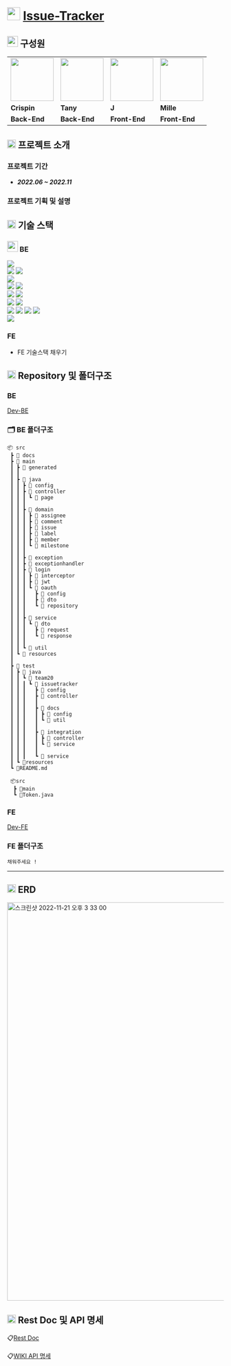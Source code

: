 # <img height="30px" src="https://user-images.githubusercontent.com/78953393/202724902-5c0e2787-eb17-45e0-9faa-a119d4eeaa5b.png" /> [Issue-Tracker](https://issuetracker.r-e.kr/login)

## <img height="25px" src="https://user-images.githubusercontent.com/78953393/202858325-2895d601-1043-4921-91b6-6238eefa7f84.png" /> 구성원

<table>
  <tr>
    <td>
        <a href="https://github.com/crispindeity">
            <img src="https://user-images.githubusercontent.com/78953393/202717705-6905f508-5153-454e-b623-5af3e279e3b5.jpeg" width="100" height="100" />
        </a>
    </td>
    <td>
        <a href="https://github.com/juni8453">
            <img src="https://user-images.githubusercontent.com/78953393/202717589-416e8ada-2cf1-49ed-8bc4-86f6a0258e9b.jpeg" width="100" height="100" />
        </a>
    </td>
    <td>
        <a href="https://github.com/ju-kkim">
            <img src="https://user-images.githubusercontent.com/78953393/202717587-19b0412a-e16e-4732-8cdc-22f6e669be38.jpeg" width="100" height="100" />
        </a>
    </td>
    <td>
        <a href="https://github.com/jaypedia">
            <img src="https://user-images.githubusercontent.com/78953393/202717582-09f3225a-bc40-4cd7-8871-3ddedf458a22.jpeg" width="100" height="100" />
        </a>
    </td>
  </tr>
  <tr>
    <td><b>Crispin</b></td>
    <td><b>Tany</b></td>
    <td><b>J</b></td>
    <td><b>Mille</b></td>
  </tr>
  <tr>
    <td><b>Back-End</b></td>
    <td><b>Back-End</b></td>
    <td><b>Front-End</b></td>
    <td><b>Front-End</b></td>
  </tr>

</table>

## <img height="20px" src="https://user-images.githubusercontent.com/78953393/202724902-5c0e2787-eb17-45e0-9faa-a119d4eeaa5b.png" /> 프로젝트 소개

### 프로젝트 기간
- ***2022.06 ~ 2022.11***

### 프로젝트 기획 및 설명

## <img height="20px" src="https://user-images.githubusercontent.com/78953393/202724902-5c0e2787-eb17-45e0-9faa-a119d4eeaa5b.png" /> 기술 스택

### <img height="25px" src="https://user-images.githubusercontent.com/78953393/202858081-856ac9dd-6d18-43f3-acb8-73cb130dbfe3.png" /> BE 

<img src="https://img.shields.io/badge/JAVA 11-F53916?style=for-the-badge&logo=JAVA&logoColor=white"/></a>
</br>
<img src="https://img.shields.io/badge/SpringBoot-6DB33F?style=for-the-badge&logo=Spring Boot&logoColor=white"/></a>
<img src="https://img.shields.io/badge/JUnit5-25A162?style=for-the-badge&logo=JUnit5&logoColor=white"/></a>
</br>
<img src="https://img.shields.io/badge/Gradle-02303A?style=for-the-badge&logo=Gradle&logoColor=white"/></a>
</br>
<img src="https://img.shields.io/badge/MySql-E6B91E?style=for-the-badge&logo=MySql&logoColor=white"/></a>
<img src="https://img.shields.io/badge/H2-00599C?style=for-the-badge&logoColor=white"/></a>
</br>
<img src="https://img.shields.io/badge/GitHub-333664?style=for-the-badge&logo=GitHub&logoColor=white"/></a>
<img src="https://img.shields.io/badge/Git-F05032?style=for-the-badge&logo=Git&logoColor=white"/></a>
</br>
<img src="https://img.shields.io/badge/GitHub Actions-2088FF?style=for-the-badge&logo=GitHub Actions&logoColor=white"/></a>
<img src="https://img.shields.io/badge/Docker-2496ED?style=for-the-badge&logo=Docker&logoColor=white"/></a>
</br>
<img src="https://img.shields.io/badge/Amazon_Aws-333664?style=for-the-badge&logo=amazon-aws&logoColor=white"/></a>
<img src="https://img.shields.io/badge/Amazon_EC2-FF9900?style=for-the-badge&logo=amazon-ec2&logoColor=white"/></a>
<img src="https://img.shields.io/badge/Amazon_S3-569A31?style=for-the-badge&logo=amazon-s3&logoColor=white"/></a>
<img src="https://img.shields.io/badge/Amazon_Cloud_Front-569A31?style=for-the-badge&logo=Amazon_Cloud_Front&logoColor=white"/></a>
</br>
<img src="https://img.shields.io/badge/IntelliJ IDEA-000000?style=for-the-badge&logo=IntelliJ IDEA&logoColor=white"/></a>
</br>

### FE
- FE 기술스택 채우기

## <img height="20px" src="https://user-images.githubusercontent.com/78953393/202724902-5c0e2787-eb17-45e0-9faa-a119d4eeaa5b.png" /> Repository 및 폴더구조

### BE
[Dev-BE](https://github.com/crispindeity/issue-tracker/tree/dev-BE)

### 🗂 BE 폴더구조
```directory
📦 src
 ┣ 📂 docs
 ┣ 📂 main
 ┃ ┣ 📂 generated
 ┃ ┃
 ┃ ┣ 📂 java
 ┃ ┃ ┣ 📂 config
 ┃ ┃ ┣ 📂 controller
 ┃ ┃ ┃ ┗ 📂 page
 ┃ ┃ ┃
 ┃ ┃ ┣ 📂 domain
 ┃ ┃ ┃ ┣ 📂 assignee
 ┃ ┃ ┃ ┣ 📂 comment
 ┃ ┃ ┃ ┣ 📂 issue
 ┃ ┃ ┃ ┣ 📂 label
 ┃ ┃ ┃ ┣ 📂 member
 ┃ ┃ ┃ ┗ 📂 milestone
 ┃ ┃ ┃
 ┃ ┃ ┣ 📂 exception
 ┃ ┃ ┣ 📂 exceptionhandler
 ┃ ┃ ┣ 📂 login
 ┃ ┃ ┃ ┣ 📂 interceptor
 ┃ ┃ ┃ ┣ 📂 jwt
 ┃ ┃ ┃ ┗ 📂 oauth
 ┃ ┃ ┃   ┣ 📂 config
 ┃ ┃ ┃   ┣ 📂 dto
 ┃ ┃ ┃   ┗ 📂 repository
 ┃ ┃ ┃
 ┃ ┃ ┣ 📂 service
 ┃ ┃ ┃ ┗ 📂 dto
 ┃ ┃ ┃   ┣ 📂 request
 ┃ ┃ ┃   ┗ 📂 response
 ┃ ┃ ┃
 ┃ ┃ ┗ 📂 util
 ┃ ┗ 📂 resources
 ┃
 ┣ 📂 test
 ┃ ┣ 📂 java
 ┃ ┃ ┗ 📂 team20
 ┃ ┃ ┃ ┗ 📂 issuetracker
 ┃ ┃ ┃   ┣ 📂 config
 ┃ ┃ ┃   ┣ 📂 controller
 ┃ ┃ ┃   ┃
 ┃ ┃ ┃   ┣ 📂 docs
 ┃ ┃ ┃   ┃ ┣ 📂 config
 ┃ ┃ ┃   ┃ ┗ 📂 util
 ┃ ┃ ┃   ┃
 ┃ ┃ ┃   ┣ 📂 integration
 ┃ ┃ ┃   ┃ ┣ 📂 controller
 ┃ ┃ ┃   ┃ ┗ 📂 service
 ┃ ┃ ┃   ┃
 ┃ ┃ ┃   ┗ 📂 service
 ┃ ┗ 📂resources
 ┗ 📜README.md
 
 📦src
  ┣ 📂main
  ┗ 📜Token.java
```

### FE
[Dev-FE](https://github.com/crispindeity/issue-tracker/tree/dev-FE)

### FE 폴더구조
```directory
채워주세요 !
```
---

## <img height="20px" src="https://user-images.githubusercontent.com/78953393/202724902-5c0e2787-eb17-45e0-9faa-a119d4eeaa5b.png" /> ERD
<img width="927" alt="스크린샷 2022-11-21 오후 3 33 00" src="https://user-images.githubusercontent.com/79444040/202981176-f5dc75c3-631a-4ecd-8eaa-2ac382a6723d.png">

## <img height="20px" src="https://user-images.githubusercontent.com/78953393/202724902-5c0e2787-eb17-45e0-9faa-a119d4eeaa5b.png" /> Rest Doc 및 API 명세
📋[Rest Doc](https://api.rarus-be.com/docs/api/index.html) <br><br>
📋[WIKI API 명세](https://github.com/crispindeity/issue-tracker/wiki/Issue-Tracker-API-%EB%AA%85%EC%84%B8-%F0%9F%93%9D)
